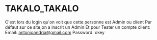 # TAKALO_TAKALO
C'est lors du login qu'on voit que cette personne est Admin ou client
Par défaut sur ce site,on a inscrit un Admin 
Et pour Tester un compte client: 
Email: antonioandria@gmail.com
Password: okey

